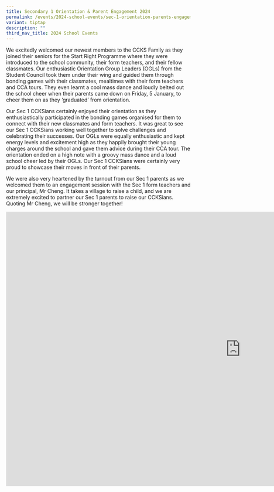 ```yaml
---
title: Secondary 1 Orientation & Parent Engagement 2024
permalink: /events/2024-school-events/sec-1-orientation-parents-engagement-2024/
variant: tiptap
description: ""
third_nav_title: 2024 School Events
---
```

<p>We excitedly welcomed our newest members to the CCKS Family as they joined their seniors for the Start Right Programme where they were introduced to the school community, their form teachers, and their fellow classmates. Our enthusiastic Orientation Group Leaders (OGLs) from the Student Council took them under their wing and guided them through bonding games with their classmates, mealtimes with their form teachers and CCA tours. They even learnt a cool mass dance and loudly belted out the school cheer when their parents came down on Friday, 5 January, to cheer them on as they ‘graduated’ from orientation.</p><p>Our Sec 1 CCKSians certainly enjoyed their orientation as they enthusiastically participated in the bonding games organised for them to connect with their new classmates and form teachers. It was great to see our Sec 1 CCKSians working well together to solve challenges and celebrating their successes. Our OGLs were equally enthusiastic and kept energy levels and excitement high as they happily brought their young charges around the school and gave them advice during their CCA tour. The orientation ended on a high note with a groovy mass dance and a loud school cheer led by their OGLs. Our Sec 1 CCKSians were certainly very proud to showcase their moves in front of their parents.</p><p>We were also very heartened by the turnout from our Sec 1 parents as we welcomed them to an engagement session with the Sec 1 form teachers and our principal, Mr Cheng. It takes a village to raise a child, and we are extremely excited to partner our Sec 1 parents to raise our CCKSians. Quoting Mr Cheng, we will be stronger together!</p><div class="iframe-wrapper"><iframe height="749" width="1280" allowfullscreen="true" frameborder="0" src="https://docs.google.com/presentation/d/e/2PACX-1vQYFu504xXoheb1zPkQ6ZfOyDtZ_Qmmqpd6vRnOwU56pW16evQSEKK4L4Mn3JIsqg/embed?start=true&amp;loop=true&amp;delayms=3000"></iframe></div><p></p>